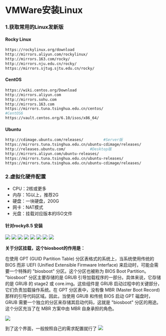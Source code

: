 # VMWare安装Linux

### 1.获取常用的Linux发新版

#### Rocky Linux
```bash
https://rockylinux.org/download
http://mirrors.aliyun.com/rockylinux/
http://mirrors.163.com/rocky/
http://mirrors.nju.edu.cn/rocky/
https://mirrors.sjtug.sjtu.edu.cn/rocky/
```

#### CentOS
```bash
https://wiki.centos.org/Download
http://mirrors.aliyun.com
http://mirrors.sohu.com
http://mirrors.163.com
https://mirrors.tuna.tsinghua.edu.cn/centos/
#CentOS6
https://vault.centos.org/6.10/isos/x86_64/
```

#### Ubuntu
```bash
http://cdimage.ubuntu.com/releases/         #Server版
https://mirrors.tuna.tsinghua.edu.cn/ubuntu-cdimage/releases/
http://releases.ubuntu.com/           #Desktop版
http://mirrors.aliyun.com/ubuntu-releases/
https://mirrors.tuna.tsinghua.edu.cn/ubuntu-releases/
https://mirrors.tuna.tsinghua.edu.cn/ubuntu-cdimage/releases/

```

### 2.虚拟化硬件配置
* CPU：2核或更多
* 内存：1G以上，推荐2G
* 硬盘：一块硬盘，200G
* 网卡：NAT模式
* 光盘：挂载对应版本的ISO文件

#### 针对rocky8.5 安装

<img src="../images/create_linux_01.png" />
<img src="../images/create_linux_02.png" />
<img src="../images/create_linux_03.png" />
<img src="../images/create_linux_04.png" />
<img src="../images/create_linux_05.png" />
<img src="../images/create_linux_06.png" />
<img src="../images/create_linux_07.png" />
<img src="../images/create_linux_08.png" />

**关于分区挂载，这个biosboot的作用是：**

在使用 GPT (GUID Partition Table) 分区表格式的系统上，当系统使用传统的 BIOS 而非 UEFI (Unified Extensible Firmware Interface) 来启动时，可能会需要一个特殊的 "biosboot" 分区。这个分区也被称为 BIOS Boot Partition。
"biosboot" 分区主要存储的是 GRUB 引导加载程序的一部分。具体来说，它存储的是 GRUB 的 stage2 或 core.img。这些组件是 GRUB 启动过程中的关键部分，它们负责加载操作系统。在 GPT 分区表中，没有像 MBR (Master Boot Record) 那样的引导代码区域。因此，当使用 GRUB 和传统 BIOS 启动 GPT 磁盘时，GRUB 需要一个独立的分区来存储其启动代码，这就是 "biosboot" 分区的用途。这个分区充当了在 MBR 方案中由 MBR 自身承担的角色。

<img src="../images/create_linux_09.png" />


到了这个界面，一般按照自己的需求配置就行了
<img src="../images/create_linux_10.png" />

